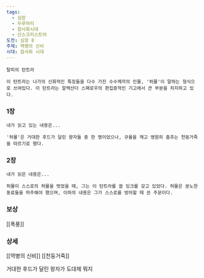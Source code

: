 ```yaml
---
tags:
  - 심장
  - 두루마리
  - 참사회시대
  - 산스크리스트어
도전: 심장 8
주제: 역병의 신비
시대: 참사회 시대
---
```



```
탈피의 탄트라

이 탄트라는 나가의 신화적인 특징들을 다수 가진 수수께끼의 인물, '허물'이 말하는 형식으로 쓰여있다. 이 탄트라는 알렉산더 스패로우의 편집증적인 기고에서 큰 부분을 차지하고 있다.
```
### 1장

```
내가 읽고 있는 내용은...

'허물'은 거대한 후드가 달린 왕자들 중 한 명이었으나, 규율을 깨고 영원히 춤추는 천둥거죽을 따르기로 했다.
```
### 2장

```
내가 읽은 내용은...

허물이 스스로의 허물을 벗었을 때, 그는 이 탄트라를 쓸 잉크를 갖고 있었다. 허물은 분노한 동료들을 마주해야 했으며, 이하의 내용은 그가 스스로를 방어할 때 쓴 주문이다.
```


### 보상

[[폭풍]]

### 상세

[[역병의 신비]]
[[천둥거죽]]

거대한 후드가 달린 왕자가 도대체 뭐지